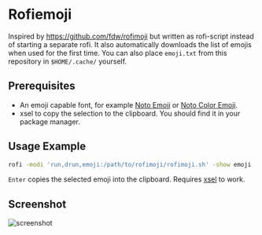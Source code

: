 # Rofiemoji

Inspired by https://github.com/fdw/rofimoji but written as rofi-script instead of starting a separate rofi.
It also automatically downloads the list of emojis when used for the first time. You can also place `emoji.txt` from this repository in `$HOME/.cache/` yourself.

## Prerequisites

 * An emoji capable font, for example [Noto Emoji](https://www.google.com/get/noto/#emoji-zsye) or [Noto Color Emoji](https://www.google.com/get/noto/#emoji-zsye-color).
 * xsel to copy the selection to the clipboard. You should find it in your package manager.

## Usage Example
```sh
rofi -modi 'run,drun,emoji:/path/to/rofimoji/rofimoji.sh' -show emoji
```

`Enter` copies the selected emoji into the clipboard. Requires [xsel](https://linux.die.net/man/1/xsel) to work.

## Screenshot

![screenshot](https://raw.githubusercontent.com/nkoehring/rofiemoji/master/scrot.png)


